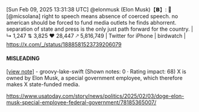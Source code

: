 [Sun Feb 09, 2025 13:31:38 UTC] @elonmusk (Elon Musk)【𝗕】: 💯 [@micsolana] right to speech means absence of coerced speech. no american should be forced to fund media outlets he finds abhorrent. separation of state and press is the only just path forward for the country. | ↳ 1,247 ⇅ 3,825 ♥ 28,447 🡕 5,816,749 | Twitter for iPhone | birdwatch | https://x.com/_/status/1888581523739206079

#### MISLEADING

[[view note]](https://x.com/i/birdwatch/n/1888677761893744997) - groovy-lake-swift (Shown notes: 0 · Rating impact: 68)
 X is owned by Elon Musk, a special government employee, which therefore makes X state-funded media.

https://www.usatoday.com/story/news/politics/2025/02/03/doge-elon-musk-special-employee-federal-government/78185365007/

 
